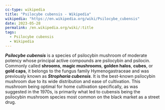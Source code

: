 ```yaml
---
cc-type: wikipedia
title: "Psilocybe cubensis - Wikipedia"
wikipedia: "https://en.wikipedia.org/wiki/Psilocybe_cubensis"
date: 2023-05-28
permalink: /en.wikipedia.org/wiki/:title
tags:
  - Psilocybe cubensis
  - Wikipedia
---
```

***Psilocybe cubensis*** is a species of psilocybin mushroom of moderate potency whose principal active compounds are psilocybin and psilocin. Commonly called **shrooms**, **magic mushrooms**, **golden halos**, **cubes**, or **gold caps**, it belongs to the fungus family Hymenogastraceae and was previously known as ***Stropharia cubensis***. It is the best-known psilocybin mushroom due to its wide distribution and ease of cultivation. This mushroom being optimal for home cultivation specifically, as was suggested in the 1970s, is primarily what led to cubensis being the psilocybin mushroom species most common on the black market as a street drug.